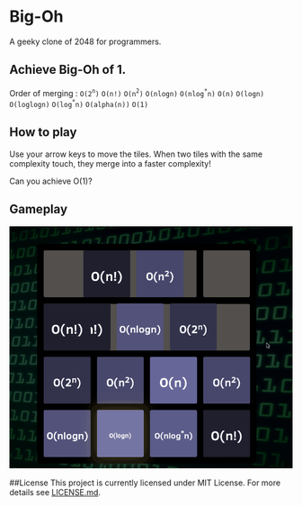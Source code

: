 Big-Oh
======
A geeky clone of 2048 for programmers.

## Achieve Big-Oh of 1.

Order of merging :
`O(2`<sup>`n`</sup>`)`
`O(n!)`
`O(n`<sup>`2`</sup>`)`
`O(nlogn)`
`O(nlog`<sup>`*`</sup>`n)`
`O(n)`
`O(logn)`
`O(loglogn)`
`O(log`<sup>`*`</sup>`n)`
`O(alpha(n))`
`O(1)`

## How to play

Use your arrow keys to move the tiles. When two tiles with the same complexity touch, they merge into a faster complexity!

Can you achieve O(1)?


## Gameplay

![Screenshot of Big-Oh](/screenshots/screencast.gif "Screenshot")

##License
This project is currently licensed under MIT License. For more details see <a href="https://github.com/saru95/Big-Oh/blob/gh-pages/LICENSE.md">LICENSE.md</a>.
